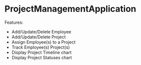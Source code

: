# ProjectManagementApplication

Features:
- Add/Update/Delete Employee
- Add/Update/Delete Project
- Assign Employee(s) to a Project
- Track Employee(s) Project(s)
- Display Project Timeline chart
- Display Project Statuses chart
